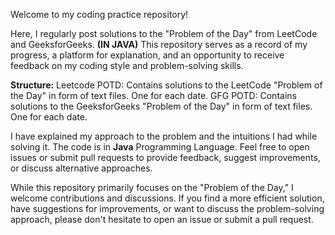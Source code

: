 Welcome to my coding practice repository! 

Here, I regularly post solutions to the "Problem of the Day" from LeetCode and GeeksforGeeks. ****(IN JAVA)****
This repository serves as a record of my progress, a platform for explanation, and an opportunity to receive feedback on my coding style and problem-solving skills.

****Structure:****
Leetcode POTD: Contains solutions to the LeetCode "Problem of the Day" in form of text files. One for each date.
GFG POTD: Contains solutions to the GeeksforGeeks "Problem of the Day" in form of text files. One for each date.

I have explained my approach to the problem and the intuitions I had while solving it. The code is in **Java** Programming Language.
Feel free to open issues or submit pull requests to provide feedback, suggest improvements, or discuss alternative approaches.

While this repository primarily focuses on the "Problem of the Day," I welcome contributions and discussions. 
If you find a more efficient solution, have suggestions for improvements, or want to discuss the problem-solving approach, please don't hesitate to open an issue or submit a pull request.
